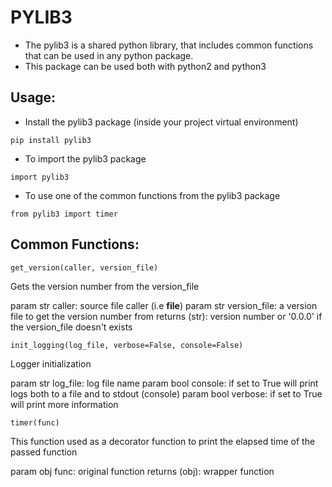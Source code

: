 # PYLIB3

- The pylib3 is a shared python library, that includes common functions
  that can be used in any python package.
- This package can be used both with python2 and python3

## Usage:
- Install the pylib3 package (inside your project virtual environment)
```
pip install pylib3
```

- To import the pylib3 package
```
import pylib3
```

- To use one of the common functions from the pylib3 package
```
from pylib3 import timer
```

## Common Functions:

```
get_version(caller, version_file)
```

Gets the version number from the version_file

param str caller: source file caller (i.e __file__)
param str version_file: a version file to get the version number from
returns (str): version number or '0.0.0' if the version_file doesn't exists

```
init_logging(log_file, verbose=False, console=False)
```

Logger initialization

param str log_file: log file name
param bool console: if set to True will print logs both to a file and to stdout (console)
param bool verbose: if set to True will print more information

```
timer(func)
```

This function used as a decorator function to print the
elapsed time of the passed function

param obj func: original function
returns (obj): wrapper function

